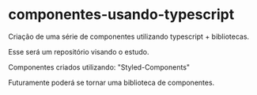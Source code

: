 # componentes-usando-typescript
Criação de uma série de componentes utilizando typescript + bibliotecas.

Esse será um repositório visando o estudo.

Componentes criados utilizando: "Styled-Components"

Futuramente poderá se tornar uma biblioteca de componentes.
